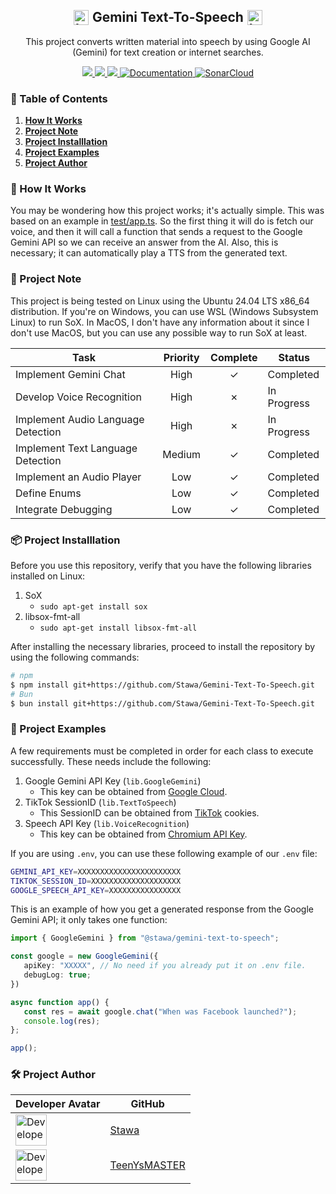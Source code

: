 <h2 align="center" style="display: flex; align-items: center; justify-content: center;">
    <img src="https://raw.githubusercontent.com/Stawa/Gemini-Text-To-Speech/86c0daa9de8303ef31b791eb172ce70c651de23c/repo/google_gemini.svg" alt="Icon" width="24" height="24" style="margin-right: 4px;"> <span style="margin-right: 2px; margin-left: 2px;"> Gemini Text-To-Speech </span> 
    <img src="https://raw.githubusercontent.com/Stawa/Gemini-Text-To-Speech/86c0daa9de8303ef31b791eb172ce70c651de23c/repo/google_gemini.svg" alt="Icon" width="24" height="24" style="margin-left: 4px;"> 
</h2>

<p align="center">
    This project converts written material into speech by using Google AI (Gemini) for text creation or internet searches.
</p>

<p align="center">
    <a href="https://gemini.google.com/"><img src=https://img.shields.io/badge/Google%20Gemini-black?style=flat&logo=Google&logoColor=blue>
    </a>
    <a href="https://www.typescriptlang.org/"><img src=https://img.shields.io/badge/Made%20with%20TypeScript-black?style=flat&logo=TypeScript&logoColor=blue>
    </a>
    <a href="https://bun.sh/"><img src=https://img.shields.io/badge/Powered%20by%20Bun-black?style=flat&logo=bun&logoColor=white>
    </a>
    <a href="https://stawa.github.io/GTTS/"><img alt="Documentation" src="https://img.shields.io/website?url=https://stawa.github.io/GTTS/&up_message=Available&up_color=1F51FF&down_color=critical&&down_message=Unavailable&style=flat&logo=github&label=Documentation&labelColor=black">
    <a href="https://sonarcloud.io/project/overview?id=Stawa_Gemini-Text-To-Speech"><img src="https://sonarcloud.io/api/project_badges/measure?project=Stawa_Gemini-Text-To-Speech&metric=reliability_rating" alt="SonarCloud" /></a>
    </a>
</p>

<h3> <span class="emoji">📜</span> Table of Contents </h3>

1. <a href="#--how-it-works-"> <b>How It Works</b> </a>
2. <a href="#--project-note-"> <b>Project Note</b> </a>
3. <a href="#--project-installlation-"> <b>Project Installlation</b> </a>
4. <a href="#--project-examples-"> <b>Project Examples</b> </a>
5. <a href="#--author--"> <b>Project Author</b> </a>

<h3> <span class="emoji">📌</span> How It Works </h3>

You may be wondering how this project works; it's actually simple. This was based on an example in [test/app.ts](https://github.com/Stawa/GTTS/blob/main/test/app.ts). So the first thing it will do is fetch our voice, and then it will call a function that sends a request to the Google Gemini API so we can receive an answer from the AI. Also, this is necessary; it can automatically play a TTS from the generated text.

<h3> <span class="emoji">📌</span> Project Note </h3>

<p> This project is being tested on Linux using the Ubuntu 24.04 LTS x86_64 distribution. If you're on Windows, you can use WSL (Windows Subsystem Linux) to run SoX. In MacOS, I don't have any information about it since I don't use MacOS, but you can use any possible way to run SoX at least. </p>

| Task                               | Priority | Complete | Status      |
| ---------------------------------- | :------: | :------: | ----------- |
| Implement Gemini Chat              |   High   | &check;  | Completed   |
| Develop Voice Recognition          |   High   | &cross;  | In Progress |
| Implement Audio Language Detection |   High   | &cross;  | In Progress |
| Implement Text Language Detection  |  Medium  | &check;  | Completed   |
| Implement an Audio Player          |   Low    | &check;  | Completed   |
| Define Enums                       |   Low    | &check;  | Completed   |
| Integrate Debugging                |   Low    | &check;  | Completed   |

<h3> <span class="emoji">📦</span> Project Installlation </h4>

<p> Before you use this repository, verify that you have the following libraries installed on Linux: </p>

1. SoX
   - `sudo apt-get install sox`
2. libsox-fmt-all
   - `sudo apt-get install libsox-fmt-all`

<p> After installing the necessary libraries, proceed to install the repository by using the following commands: </p>

```bash
# npm
$ npm install git+https://github.com/Stawa/Gemini-Text-To-Speech.git
# Bun
$ bun install git+https://github.com/Stawa/Gemini-Text-To-Speech.git
```

<h3> <span class="emoji">📄</span> Project Examples </h4>

<p> A few requirements must be completed in order for each class to execute successfully. These needs include the following: </p>

1. Google Gemini API Key (`lib.GoogleGemini`)
   - This key can be obtained from [Google Cloud](https://console.cloud.google.com/apis/library/generativelanguage.googleapis.com).
2. TikTok SessionID (`lib.TextToSpeech`)
   - This SessionID can be obtained from [TikTok](https://www.tiktok.com/) cookies.
3. Speech API Key (`lib.VoiceRecognition`)
   - This key can be obtained from [Chromium API Key](https://www.chromium.org/developers/how-tos/api-keys/).

<p> If you are using <code>.env</code>, you can use these following example of our <code>.env</code> file: </p>

```bash
GEMINI_API_KEY=XXXXXXXXXXXXXXXXXXXXXXX
TIKTOK_SESSION_ID=XXXXXXXXXXXXXXXXXXXX
GOOGLE_SPEECH_API_KEY=XXXXXXXXXXXXXXXX
```

<p> This is an example of how you get a generated response from the Google Gemini API; it only takes one function: </p>

```ts
import { GoogleGemini } from "@stawa/gemini-text-to-speech";

const google = new GoogleGemini({
   apiKey: "XXXXX", // No need if you already put it on .env file.
   debugLog: true;
})

async function app() {
   const res = await google.chat("When was Facebook launched?");
   console.log(res);
};

app();
```

<h3> <span class="emoji">🛠</span> Project Author </h3>

| Developer Avatar                                                                                 | GitHub                                          |
| ------------------------------------------------------------------------------------------------ | ----------------------------------------------- |
| <img src="https://avatars.githubusercontent.com/u/69102292" alt="Developer Avatar" width="50"/>  | [Stawa](https://github.com/Stawa)               |
| <img src="https://avatars.githubusercontent.com/u/121237326" alt="Developer Avatar" width="50"/> | [TeenYsMASTER](https://github.com/TeenYsMASTER) |
